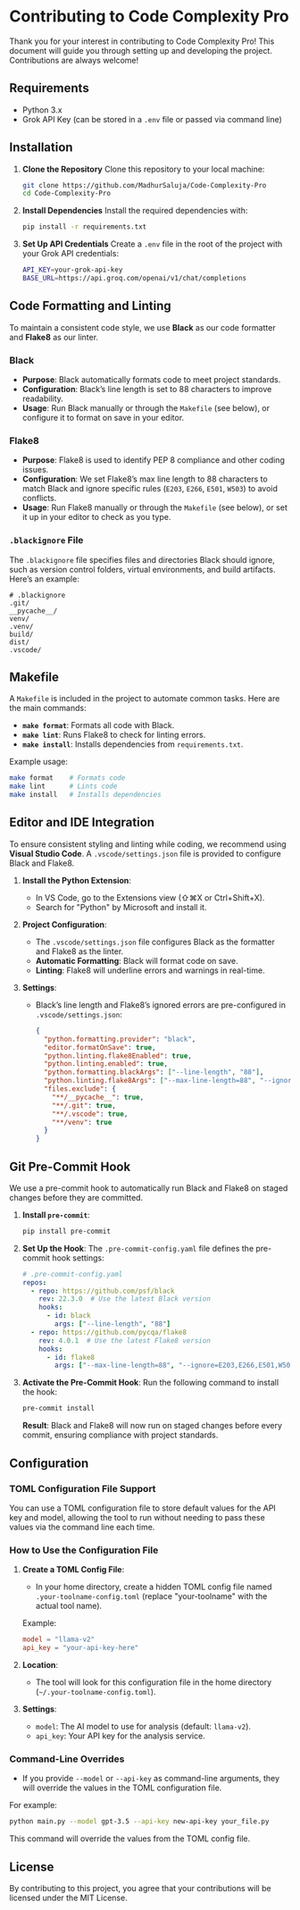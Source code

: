 
# Contributing to Code Complexity Pro

Thank you for your interest in contributing to Code Complexity Pro! This document will guide you through setting up and developing the project. Contributions are always welcome!

## Requirements

- Python 3.x
- Grok API Key (can be stored in a `.env` file or passed via command line)

## Installation

1. **Clone the Repository**
   Clone this repository to your local machine:
   ```bash
   git clone https://github.com/MadhurSaluja/Code-Complexity-Pro
   cd Code-Complexity-Pro
   ```

2. **Install Dependencies**
   Install the required dependencies with:
   ```bash
   pip install -r requirements.txt
   ```

3. **Set Up API Credentials**
   Create a `.env` file in the root of the project with your Grok API credentials:
   ```bash
   API_KEY=your-grok-api-key
   BASE_URL=https://api.groq.com/openai/v1/chat/completions
   ```

## Code Formatting and Linting

To maintain a consistent code style, we use **Black** as our code formatter and **Flake8** as our linter.

### Black

- **Purpose**: Black automatically formats code to meet project standards.
- **Configuration**: Black’s line length is set to 88 characters to improve readability.
- **Usage**: Run Black manually or through the `Makefile` (see below), or configure it to format on save in your editor.

### Flake8

- **Purpose**: Flake8 is used to identify PEP 8 compliance and other coding issues.
- **Configuration**: We set Flake8’s max line length to 88 characters to match Black and ignore specific rules (`E203`, `E266`, `E501`, `W503`) to avoid conflicts.
- **Usage**: Run Flake8 manually or through the `Makefile` (see below), or set it up in your editor to check as you type.

### `.blackignore` File

The `.blackignore` file specifies files and directories Black should ignore, such as version control folders, virtual environments, and build artifacts. Here’s an example:

```plaintext
# .blackignore
.git/
__pycache__/
venv/
.venv/
build/
dist/
.vscode/
```

## Makefile

A `Makefile` is included in the project to automate common tasks. Here are the main commands:

- **`make format`**: Formats all code with Black.
- **`make lint`**: Runs Flake8 to check for linting errors.
- **`make install`**: Installs dependencies from `requirements.txt`.

Example usage:
```bash
make format    # Formats code
make lint      # Lints code
make install   # Installs dependencies
```

## Editor and IDE Integration

To ensure consistent styling and linting while coding, we recommend using **Visual Studio Code**. A `.vscode/settings.json` file is provided to configure Black and Flake8.

1. **Install the Python Extension**:
   - In VS Code, go to the Extensions view (⇧⌘X or Ctrl+Shift+X).
   - Search for "Python" by Microsoft and install it.

2. **Project Configuration**:
   - The `.vscode/settings.json` file configures Black as the formatter and Flake8 as the linter.
   - **Automatic Formatting**: Black will format code on save.
   - **Linting**: Flake8 will underline errors and warnings in real-time.

3. **Settings**:
   - Black’s line length and Flake8’s ignored errors are pre-configured in `.vscode/settings.json`:

     ```json
     {
       "python.formatting.provider": "black",
       "editor.formatOnSave": true,
       "python.linting.flake8Enabled": true,
       "python.linting.enabled": true,
       "python.formatting.blackArgs": ["--line-length", "88"],
       "python.linting.flake8Args": ["--max-line-length=88", "--ignore=E203,E266,E501,W503"],
       "files.exclude": {
         "**/__pycache__": true,
         "**/.git": true,
         "**/.vscode": true,
         "**/venv": true
       }
     }
     ```

## Git Pre-Commit Hook

We use a pre-commit hook to automatically run Black and Flake8 on staged changes before they are committed.

1. **Install `pre-commit`**:
   ```bash
   pip install pre-commit
   ```

2. **Set Up the Hook**:
   The `.pre-commit-config.yaml` file defines the pre-commit hook settings:

   ```yaml
   # .pre-commit-config.yaml
   repos:
     - repo: https://github.com/psf/black
       rev: 22.3.0  # Use the latest Black version
       hooks:
         - id: black
           args: ["--line-length", "88"]
     - repo: https://github.com/pycqa/flake8
       rev: 4.0.1  # Use the latest Flake8 version
       hooks:
         - id: flake8
           args: ["--max-line-length=88", "--ignore=E203,E266,E501,W503"]
   ```

3. **Activate the Pre-Commit Hook**:
   Run the following command to install the hook:
   ```bash
   pre-commit install
   ```

   **Result**: Black and Flake8 will now run on staged changes before every commit, ensuring compliance with project standards.

## Configuration

### TOML Configuration File Support

You can use a TOML configuration file to store default values for the API key and model, allowing the tool to run without needing to pass these values via the command line each time.

### How to Use the Configuration File

1. **Create a TOML Config File**:
   - In your home directory, create a hidden TOML config file named `.your-toolname-config.toml` (replace "your-toolname" with the actual tool name).

   Example:
   ```toml
   model = "llama-v2"
   api_key = "your-api-key-here"
   ```

2. **Location**:
   - The tool will look for this configuration file in the home directory (`~/.your-toolname-config.toml`).

3. **Settings**:
   - `model`: The AI model to use for analysis (default: `llama-v2`).
   - `api_key`: Your API key for the analysis service.

### Command-Line Overrides

- If you provide `--model` or `--api-key` as command-line arguments, they will override the values in the TOML configuration file.

For example:
```bash
python main.py --model gpt-3.5 --api-key new-api-key your_file.py
```

This command will override the values from the TOML config file.

## License

By contributing to this project, you agree that your contributions will be licensed under the MIT License.
